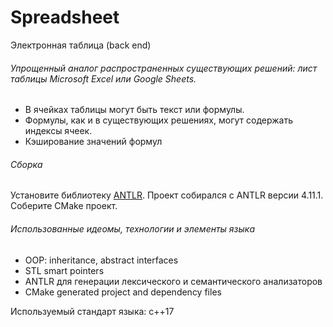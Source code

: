 # Spreadsheet
Электронная таблица (back end)

###### Упрощенный аналог распространенных существующих решений: лист таблицы Microsoft Excel или Google Sheets. ######
* В ячейках таблицы могут быть текст или формулы.
* Формулы, как и в существующих решениях, могут содержать индексы ячеек.
* Кэширование значений формул

###### Сборка ######
Установите библиотеку [ANTLR](https://www.antlr.org). Проект собирался с ANTLR версии 4.11.1.
Соберите CMake проект.

###### Использованные идеомы, технологии и элементы языка ######
* OOP: inheritance, abstract interfaces
* STL smart pointers
* ANTLR для генерации лексического и семантического анализаторов
* CMake generated project and dependency files

Используемый стандарт языка: c++17
